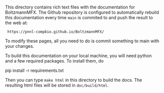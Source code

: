 This directory contains rich text files with the documentation for BoltzmannMFX.
The Github repository is configured to automatically rebuild this documentation
every time `main` is commited to and push the result to the web at:

     https://pnnl-compbio.github.io/BoltzmannMFX/

To modify these pages, all you need to do is commit something to main with your
changes.

To build this documentation on your local machine, you will need python and a few required packages.
To install them, do

   pip install -r requirements.txt

Then you can type `make html` in this directory to build the docs.
The resulting html files will be stored in `doc/build/html`.